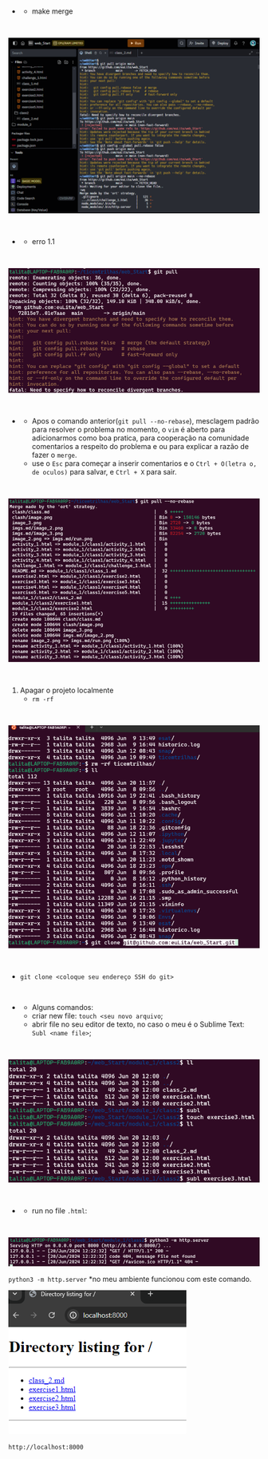 <br>

- - make merge

<br>

![image](image.png)

<br>

- - erro 1.1

<br>

![image](image_2.png)

<br>

- - Apos o comando anterior(`git pull --no-rebase`), mesclagem padrão para resolver o problema no momento, o `vim` é aberto para adicionarmos como boa pratica, para cooperação na comunidade comentarios a respeito do problema e ou para explicar a razão de fazer o `merge`.
  - use o `Esc` para começar a inserir comentarios e o `Ctrl + O(letra o, de oculos)` para salvar, e `Ctrl + X` para sair.

<br>

![image](image_3.png)

<br>

1. Apagar o projeto localmente
   - `rm -rf`

<br>

![image](image_4.png)

<br>

  - `git clone <coloque seu endereço SSH do git>`

<br>

- - Alguns comandos:
  - criar new file: `touch <seu novo arquivo`;
  - abrir file no seu editor de texto, no caso o meu é o Sublime Text: `Subl <name file>`;

<br>

![image](image_5.png)

<br>

- - run no file `.html`:

<br>

![image](image_6.png)

`python3 -m http.server`
*no meu ambiente funcionou com este comando.
<br>

![image](image_7.png)

`http://localhost:8000`